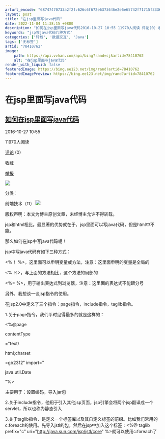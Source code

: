 ```yaml
---
arturl_encode: "68747470733a2f2f:626c6f672e6373646e2e6e65742f71715f3336363130373934:2f61727469636c652f64657461696c732f3738343130373632"
layout: post
title: "在jsp里面写java代码"
date: 2022-11-04 11:38:15 +0800
description: "如何在jsp里面写java代码2016-10-27 10:55 11970人阅读 评论(0) 收藏 "
keywords: "jsp写java代码几种方式"
categories: ['转载', '数据交互', 'Java']
tags: ['无标签']
artid: "78410762"
image:
    path: https://api.vvhan.com/api/bing?rand=sj&artid=78410762
    alt: "在jsp里面写java代码"
render_with_liquid: false
featuredImage: https://bing.ee123.net/img/rand?artid=78410762
featuredImagePreview: https://bing.ee123.net/img/rand?artid=78410762
---
```


# 在jsp里面写java代码

## [如何在jsp里面写java代码](http://blog.csdn.net/sheng_xinjun/article/details/52943446)

2016-10-27 10:55

11970人阅读

[评论](http://blog.csdn.net/sheng_xinjun/article/details/52943446?locationNum=2&fps=1#comments)
(0)

收藏

[举报](http://blog.csdn.net/sheng_xinjun/article/details/52943446?locationNum=2&fps=1#report "举报")

![](http://static.blog.csdn.net/images/category_icon.jpg)

分类：

前端技术（11）
![](http://static.blog.csdn.net/images/arrow_triangle%20_down.jpg)

版权声明：本文为博主原创文章，未经博主允许不得转载。

jsp和html相比，最显著的优势就在于，jsp里面可以写java代码，但是html中不能。

那么如何在jsp中写java代码呢！

jsp中写java代码有如下三种方式：

<%！ %>，这里面可以申明变量或方法，注意：这里面申明的变量是全局的

<% %>，与上面的方法相比，这个方法的局部的

<%= %>，用于输出表达式到浏览器，注意：这里面的表达式不能跟分号

另外，我想谈一谈jsp指令的使用。

在jsp2.0中定义了三个指令：page指令，include指令，taglib指令。

1.关于page指令，我们平时见得最多的就是这样的：

<%@page

contentType

="text/

html;charset

=gb2312" import="

java.util.Date

"%>

主要用于：设置编码，导入jar包

2.关于include指令，他用于引入其他jsp页面，jsp引擎会将两个jsp翻译成一个servlet，所以也称为静态引入

3.关于taglib指令，是定义一个标签库以及其自定义标签的前缀。比如我们常用的c:foreach的使用。先导入jstl的包，然后在jsp中加入这个标签：<%@ taglib prefix="c" uri="http://java.sun.com/jsp/jstl/core" %>就可以使用c:foreach了